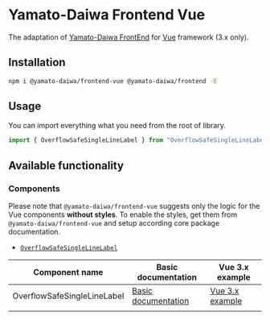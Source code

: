 # Yamato-Daiwa Frontend Vue

The adaptation of [Yamato-Daiwa FrontEnd](https://github.com/TokugawaTakeshi/Yamato-Daiwa-Frontend) for [Vue](https://vuejs.org/index.html) framework (3.x only).

## Installation

```bash
npm i @yamato-daiwa/frontend-vue @yamato-daiwa/frontend -E
```

## Usage

You can import everything what you need from the root of library.

```typescript
import { OverflowSafeSingleLineLabel } from "OverflowSafeSingleLineLabel";
```

## Available functionality

### Components

Please note that `@yamato-daiwa/frontend-vue` suggests only the logic for the Vue components **without styles**. To enable the styles, get them from `@yamato-daiwa/frontend-vue` and setup according core package documentation.

* [`OverflowSafeSingleLineLabel`](https://github.com/TokugawaTakeshi/Yamato-Daiwa-Frontend/blob/master/CoreLibrary/Package/Documentation/Components/OverflowSafeSingleLineLabel/OverflowSafeSingleLineLabel.md)


| Component name              | Basic documentation                                                                                                                                                                                 | Vue 3.x example                                      |
| ----------------------------- | ----------------------------------------------------------------------------------------------------------------------------------------------------------------------------------------------------- | ------------------------------------------------------ |
| OverflowSafeSingleLineLabel | [Basic documentation](https://github.com/TokugawaTakeshi/Yamato-Daiwa-Frontend/blob/master/CoreLibrary/Package/Documentation/Components/OverflowSafeSingleLineLabel/OverflowSafeSingleLineLabel.md) | [Vue 3.x example](Tests/OverflowSafeSingleLineLabel) |
|                             |                                                                                                                                                                                                     |                                                      |
